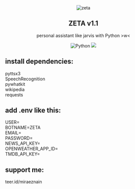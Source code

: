 <div align="center">
<img src="https://stickerly.pstatic.net/sticker_pack/zPu9DQhcCdOhcGmN6IGxCA/4LU4EK/13/cce2a0fd-ccfc-4577-9a66-ef4e6b0e3ead.png" alt="zeta">
<h2>ZETA v1.1</h2>
personal assistant like jarvis with Python >w< <br>
  
![Python](https://img.shields.io/badge/python-3670A0?style=plastic&logo=python&logoColor=ffdd54) [![](https://visitcount.itsvg.in/api?id=veldanava&icon=2&color=5)](https://visitcount.itsvg.in)
</div>

## install dependencies:
pyttsx3 <br>
SpeechRecognition <br>
pywhatkit <br>
wikipedia <br>
requests <br>

## add .env like this:
USER=<ur username> <br>
BOTNAME=ZETA <br>
EMAIL=<ur email> <br>
PASSWORD=<ur password> <br>
NEWS_API_KEY=<add> <br>
OPENWEATHER_APP_ID=<add> <br>
TMDB_API_KEY=<add> <br>
  
## support me:
teer.id/miraeznain
